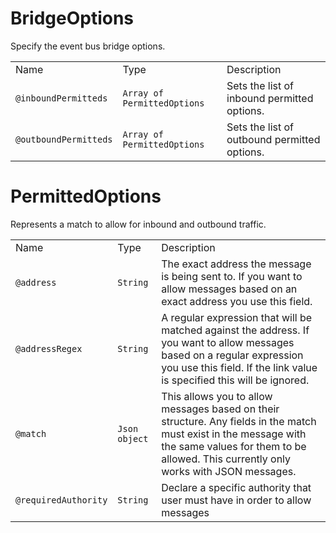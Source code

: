 # BridgeOptions

Specify the event bus bridge options.

|                       |                             |                                              |
| --------------------- | --------------------------- | -------------------------------------------- |
| Name                  | Type                        | Description                                  |
| `@inboundPermitteds`  | `Array of PermittedOptions` | Sets the list of inbound permitted options.  |
| `@outboundPermitteds` | `Array of PermittedOptions` | Sets the list of outbound permitted options. |

# PermittedOptions

Represents a match to allow for inbound and outbound traffic.

|                      |               |                                                                                                                                                                                                          |
| -------------------- | ------------- | -------------------------------------------------------------------------------------------------------------------------------------------------------------------------------------------------------- |
| Name                 | Type          | Description                                                                                                                                                                                              |
| `@address`           | `String`      | The exact address the message is being sent to. If you want to allow messages based on an exact address you use this field.                                                                              |
| `@addressRegex`      | `String`      | A regular expression that will be matched against the address. If you want to allow messages based on a regular expression you use this field. If the link value is specified this will be ignored.      |
| `@match`             | `Json object` | This allows you to allow messages based on their structure. Any fields in the match must exist in the message with the same values for them to be allowed. This currently only works with JSON messages. |
| `@requiredAuthority` | `String`      | Declare a specific authority that user must have in order to allow messages                                                                                                                              |
